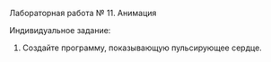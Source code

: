 Лабораторная работа № 11. Анимация

Индивидуальное задание:

1. Создайте программу, показывающую пульсирующее сердце.
